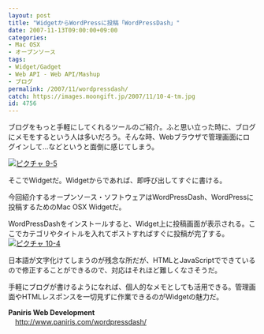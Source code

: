```yaml
---
layout: post
title: "WidgetからWordPressに投稿「WordPressDash」"
date: 2007-11-13T09:00:00+09:00
categories:
- Mac OSX
- オープンソース
tags: 
- Widget/Gadget
- Web API - Web API/Mashup
- ブログ
permalink: /2007/11/wordpressdash/
catch: https://images.moongift.jp/2007/11/10-4-tm.jpg
id: 4756
---
```

ブログをもっと手軽にしてくれるツールのご紹介。ふと思い立った時に、ブログにメモをするという人は多いだろう。そんな時、Webブラウザで管理画面にログインして…などというと面倒に感じてしまう。   
  
[![ピクチャ 9-5](https://images.moongift.jp/2007/11/9-5-tm.jpg)](https://images.moongift.jp/2007/11/9-5.png)  
  
そこでWidgetだ。Widgetからであれば、即呼び出してすぐに書ける。   
  
今回紹介するオープンソース・ソフトウェアはWordPressDash、WordPressに投稿するためのMac OSX Widgetだ。   
<!--more-->  
WordPressDashをインストールすると、Widget上に投稿画面が表示される。ここでカテゴリやタイトルを入れてポストすればすぐに投稿が完了する。   
[![ピクチャ 10-4](https://images.moongift.jp/2007/11/10-4-tm.jpg)](https://images.moongift.jp/2007/11/10-4.png)  
  
日本語が文字化けてしまうのが残念な所だが、HTMLとJavaScriptでできているので修正することができるので、対応はそれほど難しくなさそうだ。   
  
手軽にブログが書けるようになれば、個人的なメモとしても活用できる。管理画面やHTMLレスポンスを一切見ずに作業できるのがWidgetの魅力だ。   
  
**Paniris Web Development**   
　[http://www.paniris.com/wordpressdash/   
](http://www.paniris.com/wordpressdash/)

